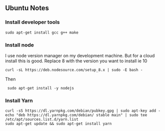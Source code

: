 ## Ubuntu Notes

### Install developer tools

```
sudo apt-get install gcc g++ make
```

### Install node

I use node version manager on my development machine.
But for a cloud install this is good.
Replace 8 with the version you want to install ie 10

```
curl -sL https://deb.nodesource.com/setup_8.x | sudo -E bash -
```

Then

```
 sudo apt-get install -y nodejs
```

### Install Yarn

```
curl -sS https://dl.yarnpkg.com/debian/pubkey.gpg | sudo apt-key add -
echo "deb https://dl.yarnpkg.com/debian/ stable main" | sudo tee /etc/apt/sources.list.d/yarn.list
sudo apt-get update && sudo apt-get install yarn
```
